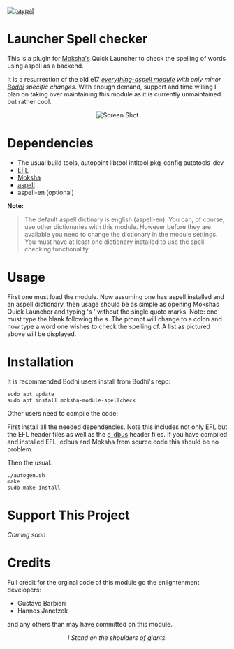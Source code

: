 [![paypal](https://www.paypalobjects.com/en_US/i/btn/btn_donate_SM.gif)](https://www.paypal.com/paypalme/rbtylee)

# Launcher Spell checker

This is a plugin for [Moksha's](https://github.com/JeffHoogland/moksha) Quick Launcher to check the spelling of words using aspell as a backend.

It is a resurrection of the old e17 [*everything-aspell module*](https://git.enlightenment.org/legacy/subversion-history.git/tree/trunk/E-MODULES-EXTRA/everything-aspell) *with only minor [Bodhi](https://www.bodhilinux.com/) specific changes*. With enough demand, support and time willing I plan on taking over maintaining this module as it is currently unmaintained but rather cool.


<p align="center">
  <img src="https://i.imgur.com/WSQErOl.png" alt="Screen Shot">
</p>

# Dependencies

* The usual build tools, autopoint libtool intltool pkg-config  autotools-dev
* [EFL](https://www.enlightenment.org/download)
* [Moksha](https://github.com/JeffHoogland/moksha)
* [aspell](http://aspell.net/)
* aspell-en (optional)

**Note:** 
>The default aspell dictinary is english (aspell-en). You can, of course, use other dictionaries with this module.
>However before they are available you need to change the dictionary in the module settings. You must have at least one dictionary installed to use the spell checking functionality.

# Usage

First one must load the module. Now assuming one has aspell installed and an aspell dictionary, then usage should be as simple as opening Mokshas Quick Launcher and typing 's ' without the single quote marks. Note: one must type the blank following the s. The prompt will change to a colon and now type a word one wishes to check the spelling of. A list as pictured above will be displayed.



# Installation

It is recommended Bodhi users install from Bodhi's repo:

```ShellSession
sudo apt update
sudo apt install moksha-module-spellcheck
```

Other users need to compile the code:

First install all the needed dependencies. Note this includes not only EFL but the EFL header files as well as the [e_dbus](https://git.enlightenment.org/legacy/e_dbus.git/) header files. If you have compiled and installed EFL, edbus and Moksha from source code this should be no problem. 

Then the usual:

```ShellSession
./autogen.sh
make
sudo make install
```

# Support This Project

*Coming soon*

# Credits

Full credit for the orginal code of this module go the enlightenment developers:
* Gustavo Barbieri
* Hannes Janetzek

and any others than may have committed on this module.

<p align="center">
  <i>I Stand on the shoulders of giants.</a>
</p>
